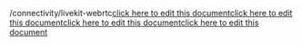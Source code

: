 /connectivity/livekit-webrtc<a href="https://github.com/BotParty/homelab_status_page/blob/main/connectivity/livekit-webrtc">click here to edit this document</a><a href="https://github.com/BotParty/homelab_status_page/blob/main/connectivity/livekit-webrtc">click here to edit this document</a><a href="https://github.com/BotParty/homelab_status_page/blob/main/src//connectivity/livekit-webrtc">click here to edit this document</a><a href="https://github.com/BotParty/homelab_status_page/blob/main/src//connectivity/livekit-webrtc">click here to edit this document</a>
